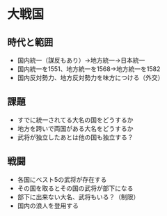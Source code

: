 # 大戦国

## 時代と範囲
- 国内統一（謀反もあり）→地方統一→日本統一
- 国内統一を1551、地方統一を1568→地方統一を1582
- 国内反対勢力、地方反対勢力を味方につける（外交）


## 課題
- すでに統一されてる大名の国をどうするか
- 地方を跨いで両国がある大名をどうするか
- 武将が独立したあとは他の国も独立する？

## 戦闘
- 各国にベスト5の武将が存在する
- その国を取るとその国の武将が部下になる
- 部下に出来ない大名、武将もいる？（制限）
- 国内の浪人を登用する
